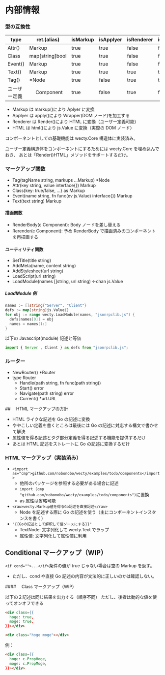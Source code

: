 # 内部情報

### 型の互換性

| type         | ret.(alias)     | isMarkup | isApplyer | isRenderer | isHTML | isWrapper |
| ------------ | --------------- | -------- | --------- | ---------- | ------ | --------- |
| Attr()       | Markup          | true     | true      | false      | false  | false     |
| Class        | map[string]bool | true     | true      | false      | false  | false     |
| Event()      | Markup          | true     | true      | false      | false  | false     |
| Text()       | Markup          | true     | true      | true       | true   | true      |
| Tag()        | \*Node          | true     | false     | true       | true   | true      |
| ユーザー定義 | 　 Component    | true     | false     | true       | false  | true      |

- Markup は markup()により Aplyer に変換
- Applyer は apply()により Wrapper(DOM ノード)を加工する
- Renderer は Render()により HTML に変換（ユーザー定義可能）
- HTML は html()により js.Value に変換（実際の DOM ノード）

コンポーネントとしての基礎機能は wecty.Core 構造体に実装済み。

ユーザー定義構造体をコンポーネントにするためには wecty.Core を埋め込んでおき、
あとは「Render()HTML」メソッドをサポートするだけ。

### マークアップ関数

- Tag(tagName string, markups ...Markup) \*Node
- Attr(key string, value interface{}) Markup
- Class{key: true/false, ...} as Markup
- Event(name string, fn func(ev js.Value) interface{}) Markup
- Text(text string) Markup

#### 描画関数

- RenderBody(c Component): Body ノードを差し替える
- Rerender(c Component): 予め RenderBody で描画済みのコンポーネントを再描画する

#### ユーティリティ関数

- SetTitle(title string)
- AddMeta(name, content string)
- AddStylesheet(url string)
- LoadScript(url string)
- LoadModule(names []string, url string) <-chan js.Value

##### LoadModule 例

```go
names := []string{"Server", "Client"}
defs := map[string]js.Value{}
for obj := range wecty.LoadModule(names, "jsonrpclib.js") {
  defs[names[0]] = obj
  names = names[1:]
}
```

以下の Javascript(module) 記述と等価

```javascript
import { Server , Client } as defs from "jsonrpclib.js";
```

### ルーター

- NewRouter() \*Router
- type Router
  - Handle(path string, fn func(path string))
  - Start() error
  - Navigate(path string) error
  - Current() \*url.URL

##　 HTML マークアップの方針

- HTML ライクな記述を Go の記述に変換
- ややこしい定義を書くところは最後には Go の記述に対応する構文で書かせて解決
- 属性値を得る記述とタグ部分定義を得る記述する機能を提供するだけ
- あとは HTML 記述をストレートに Go の記述に変換するだけ

### HTML マークアップ（実装済み）

- `<import as="cmp">github.com/nobonobo/wecty/examples/todo/components</import>`
  - 他所のパッケージを参照する必要がある場合に記述
  - `import (cmp "github.com/nobonobo/wecty/examples/todo/components")`に置換
  - as 属性は省略可能
- `<raw>wecty.Markup値を得るGo記述を直接記述</raw>`
  - Node を記述する際に Go の記述を使う（主にコンポーネントインスタンスを書く）
- `"{{Goの記述として解釈して値ソースにする}}"`
  - TextNode: 文字列化して wecty.Text でラップ
  - 属性値: 文字列化して属性値に利用

## Conditional マークアップ（WIP）

`<if cond="">...</if>`条件の値が true じゃない場合は空の Markup を返す。

- ただし、cond や直接 Go 記述の内容が文法的に正しいのかは確認しない。

####　 Class マークアップ（WIP）

以下の２記述は同じ結果を出力する（順序不同）
ただし、後者は動的な値を使ってオンオフできる

```html
<div class={{
  hoge: true,
  moge: true,
}}></div>
```

```html
<div class="hoge moge"></div>
```

例：

```html
<div class={{
  hoge: c.PropHoge,
  moge: c.PropMoge,
}}></div>
```
